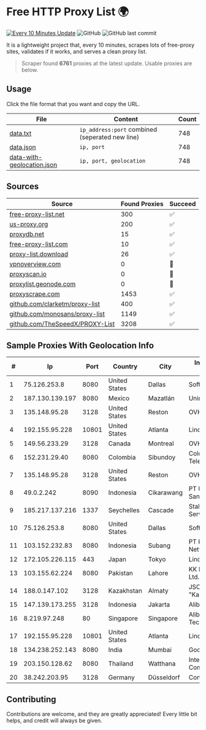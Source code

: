 
# Free HTTP Proxy List 🌍

[![Every 10 Minutes Update](https://github.com/mertguvencli/http-proxy-list/actions/workflows/main.yml/badge.svg?branch=main)](https://github.com/mertguvencli/http-proxy-list/actions/workflows/main.yml)
![GitHub](https://img.shields.io/github/license/mertguvencli/http-proxy-list)
![GitHub last commit](https://img.shields.io/github/last-commit/mertguvencli/http-proxy-list)

It is a lightweight project that, every 10 minutes, scrapes lots of free-proxy sites, validates if it works, and serves a clean proxy list.


> Scraper found **6761** proxies at the latest update. Usable proxies are below.

## Usage

Click the file format that you want and copy the URL.


|File|Content|Count|
|----|-------|-----|
|[data.txt](https://raw.githubusercontent.com/mertguvencli/http-proxy-list/main/proxy-list/data.txt)|`ip_address:port` combined (seperated new line)|748|
|[data.json](https://raw.githubusercontent.com/mertguvencli/http-proxy-list/main/proxy-list/data.json)|`ip, port`|748|
|[data-with-geolocation.json](https://raw.githubusercontent.com/mertguvencli/http-proxy-list/main/proxy-list/data-with-geolocation.json)|`ip, port, geolocation`|748|

## Sources

|Source|Found Proxies|Succeed|
|------|-------------|-------|
|[free-proxy-list.net](https://free-proxy-list.net)|300|✅|
|[us-proxy.org](https://www.us-proxy.org)|200|✅|
|[proxydb.net](http://proxydb.net)|15|✅|
|[free-proxy-list.com](https://free-proxy-list.com/?page=&port=&type%5B%5D=http&type%5B%5D=https&up_time=0&search=Search)|10|✅|
|[proxy-list.download](https://www.proxy-list.download/HTTP)|26|✅|
|[vpnoverview.com](https://vpnoverview.com/privacy/anonymous-browsing/free-proxy-servers)|0|🚫|
|[proxyscan.io](https://www.proxyscan.io)|0|🚫|
|[proxylist.geonode.com](https://proxylist.geonode.com/api/proxy-list?limit=300&page=1&sort_by=lastChecked&sort_type=desc&protocols=http,https)|0|🚫|
|[proxyscrape.com](https://api.proxyscrape.com/v2/?request=displayproxies&protocol=http&timeout=10000&country=all&ssl=all&anonymity=all)|1453|✅|
|[github.com/clarketm/proxy-list](https://raw.githubusercontent.com/clarketm/proxy-list/master/proxy-list-raw.txt)|400|✅|
|[github.com/monosans/proxy-list](https://raw.githubusercontent.com/monosans/proxy-list/main/proxies/http.txt)|1149|✅|
|[github.com/TheSpeedX/PROXY-List](https://raw.githubusercontent.com/TheSpeedX/PROXY-List/master/http.txt)|3208|✅|


## Sample Proxies With Geolocation Info

|#|Ip|Port|Country|City|Internet Service Provider|
|-|--|----|-------|----|-------------------------|
|1|75.126.253.8|8080|United States|Dallas|SoftLayer|
|2|187.130.139.197|8080|Mexico|Mazatlán|Uninet S.A. de C.V.|
|3|135.148.95.28|3128|United States|Reston|OVH SAS|
|4|192.155.95.228|10801|United States|Atlanta|Linode, LLC|
|5|149.56.233.29|3128|Canada|Montreal|OVH Hosting|
|6|152.231.29.40|8080|Colombia|Sibundoy|Colombiatel Telecomunicaciones|
|7|135.148.95.28|3128|United States|Reston|OVH SAS|
|8|49.0.2.242|8090|Indonesia|Cikarawang|PT Usaha Adi Sanggoro|
|9|185.217.137.216|1337|Seychelles|Cascade|Stallion Network Services Limited|
|10|75.126.253.8|8080|United States|Dallas|SoftLayer|
|11|103.152.232.83|8080|Indonesia|Subang|PT Kingpolah Network Solutions|
|12|172.105.226.115|443|Japan|Tokyo|Linode, LLC|
|13|103.155.62.224|8080|Pakistan|Lahore|KK Networks (Pvt) Ltd.|
|14|188.0.147.102|3128|Kazakhstan|Almaty|JSC "KazTransCom"|
|15|147.139.173.255|3128|Indonesia|Jakarta|Alibaba.com LLC|
|16|8.219.97.248|80|Singapore|Singapore|Alibaba (US) Technology Co., Ltd.|
|17|192.155.95.228|10801|United States|Atlanta|Linode, LLC|
|18|134.238.252.143|8080|India|Mumbai|Google LLC|
|19|203.150.128.62|8080|Thailand|Watthana|Internet Thailand Company Ltd|
|20|38.242.203.95|3128|Germany|Düsseldorf|Contabo GmbH|



## Contributing

Contributions are welcome, and they are greatly appreciated! Every
little bit helps, and credit will always be given.

